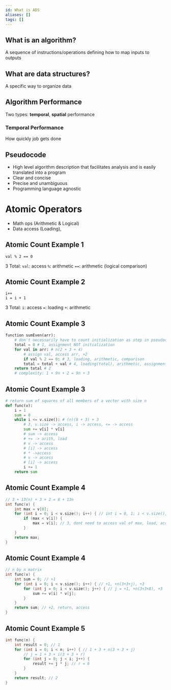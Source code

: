 ```yaml
---
id: What is ADS
aliases: []
tags: []
---
```


## What is an algorithm?
A sequence of instructions/operations defining how to map inputs to outputs

## What are data structures?
A specific way to organize data

## Algorithm Performance
Two types: **temporal**, **spatial** performance

### Temporal Performance
How quickly job gets done

## Pseudocode
- High level algorithm description that facilitates analysis and is easily translated into a program
- Clear and concise
- Precise and unambiguous
- Programming language agnostic

# Atomic Operators
- Math ops (Arithmetic & Logical)
- Data access (Loading),

## Atomic Count Example 1
```
val % 2 == 0
```
3 Total:
```val```: access
```%```: arithmetic
```==```: arithmetic (logical comparison)

## Atomic Count Example 2
```
i++
i = i + 1
```
3 Total:
```i```: access
```=```: loading
```+```: arithmetic

## Atomic Count Example 3
```python
function sumEven(arr):
    # don't necessarily have to count initialization as step in pseudocode
    total = 0 # 1, assignment NOT initialization
    for val in arr: # n(2 + 3 + 4)
        # assign val, access arr, +2
        if val % 2 == 0: # 3, loading, arithmetic, comparison
        total = total + val # 4, loading(total), arithmetic, assignment, loading(val)
    return total # 2
    # complexity: 1 + 9n + 2 = 9n + 3
```
## Atomic Count Example 3
```python
# return sum of squares of all members of a vector with size n
def func(v):
    i = 1
    sum = 0
    while i <= v.size(): # (n)(8 + 3) + 3
        # 3, v.size -> access, i -> access, <= -> access
        sum += v[i] * v[i]
        # sum -> access
        # += -> arith, load
        # v -> access
        # [i] -> access
        # * ->access
        # v -> access
        # [i] -> access
        i += 1
    return sum
```

## Atomic Count Example 4
```c++
// 3 + 13(n) + 3 + 2 = 8 + 13n
int func(v) {
    int max = v[0];
    for (int i = 0; i < v.size(); i++) { // int i = 0, 1; i < v.size(), 3 access comparison access; i++; 3 load, access, arith
        if (max < v[i]) {
            max = v[i]; // 3, dont need to access val of max, load, access, access
        }
    }
    return max;
}
```

## Atomic Count Example 4
```c++
// n by n matrix
int func(v) {
    int sum = 0; // +1
    for (int i = 0; i < v.size(); i++) { // +1, +n(3+3+j), +3
        for (int j = 0; i < v.size(); j++) { // j = +1, +n(3+3+8), +3
            sum += v[i] * v[j];
        }
    }
    return sum; // +2, return, access
}
```
## Atomic Count Example 5
```c++
int func(n) {
    int result = 0; // 1
    for (int i = 0; i < n; i++) { // 1 + 3 + n(3 + 3 + j)
        // j = 1 + 3 + i(3 + 3 + r)
        for (int j = 0; j < i; j++) {
            result += j * j; // r = 6
        }
    }
    return result; // 2
}
```
